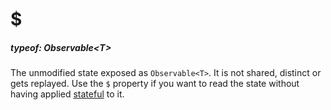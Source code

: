 # \$

##### typeof: Observable&#60;T&#62;

The unmodified state exposed as `Observable<T>`. It is not shared, distinct or gets replayed.
Use the `$` property if you want to read the state without having applied <a href='/docs/generated/operators/stateful#stateful'>stateful</a> to it.
